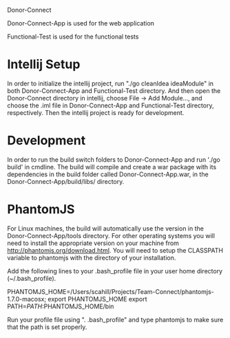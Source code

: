 Donor-Connect

Donor-Connect-App is used for the web application

Functional-Test is used for the functional tests

Intellij Setup
==============

In order to initialize the intellij project, run "./go cleanIdea ideaModule" in both Donor-Connect-App and Functional-Test directory.
And then open the Donor-Connect directory in intellij, choose File -> Add Module..., and choose the .iml file in Donor-Connect-App and Functional-Test directory, respectively.
Then the intellij project is ready for development.

Development
===========

In order to run the build switch folders to Donor-Connect-App and run './go build' in cmdline.
The build will compile and create a war package with its dependencies in the build folder called Donor-Connect-App.war, in the Donor-Connect-App/build/libs/ directory.

PhantomJS
=========

For Linux machines, the build will automatically use the version in the Donor-Connect-App/tools directory. For other operating systems you will need to install the appropriate version on your machine from http://phantomjs.org/download.html.
You will need to setup the CLASSPATH variable to phantomjs with the directory of your installation.

Add the following lines to your .bash_profile file in your user home directory (~/.bash_profile).

PHANTOMJS_HOME=/Users/scahill/Projects/Team-Connect/phantomjs-1.7.0-macosx;
export PHANTOMJS_HOME
export PATH=$PATH:$PHANTOMJS_HOME/bin

Run your profile file using ". .bash_profile" and type phantomjs to make sure that the path is set properly.
